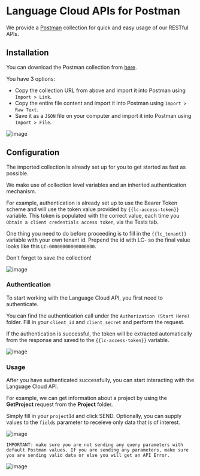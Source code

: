 # Language Cloud APIs for Postman

We provide a [Postman](https://www.postman.com/) collection for quick and easy usage of our RESTful APIs.

## Installation

You can download the Postman collection from [here](https://github.com/sdl/language-cloud-public-api-postman/blob/develop/postmanCollection.json?raw=true).

You have 3 options:
* Copy the collection URL from above and import it into Postman using `Import > Link`.
* Copy the entire file content and import it into Postman using `Import > Raw Text`.
* Save it as a `JSON` file on your computer and import it into Postman using `Import > File`.

![image](https://user-images.githubusercontent.com/10993097/131468994-3bb3da76-9edc-4cc0-bd4f-9559996c8f89.png)


## Configuration

The imported collection is already set up for you to get started as fast as possible. 

We make use of collection level variables and an inherited authentication mechanism.

For example, authentication is already set up to use the Bearer Token scheme and will use the token value provided by `{{lc-access-token}}` variable. This token is populated with the correct value, each time you `Obtain a client credentials access token`, via the Tests tab.

One thing you need to do before proceeding is to fill in the `{{lc_tenant}}` variable with your own tenant id. Prepend the id with LC- so the final value looks like this `LC-00000000000000000`.

Don't forget to save the collection!

![image](https://user-images.githubusercontent.com/10993097/131469431-b17ea40f-c20a-49d6-b9ba-9b8b7e9756da.png)


### Authentication
To start working with the Language Cloud API, you first need to authenticate. 

You can find the authentication call under the `Authorization (Start Here)` folder. Fill in your `client_id` and `client_secret` and perform the request.

If the authentication is successful, the token will be extracted automatically from the response and saved to the `{{lc-access-token}}` variable.

![image](https://user-images.githubusercontent.com/10993097/131470005-6a191b23-5996-4f11-87e0-53eefb049735.png)

### Usage

After you have authenticated successfully, you can start interacting with the Language Cloud API.

For example, we can get information about a project by using the **GetProject** request from the **Project** folder.

Simply fill in your `projectId` and click SEND. Optionally, you can supply values to the `fields` parameter to receieve only data that is of interest.

![image](https://user-images.githubusercontent.com/10993097/118110695-68b04100-b3eb-11eb-8356-5bd6e21185c8.png)

`IMPORTANT: make sure you are not sending any query parameters with default Postman values. If you are sending any parameters, make sure you are sending valid data or else you will get an API Error.`

![image](https://user-images.githubusercontent.com/10993097/119813507-09295980-bef2-11eb-970e-42119cf4ffd8.png)


